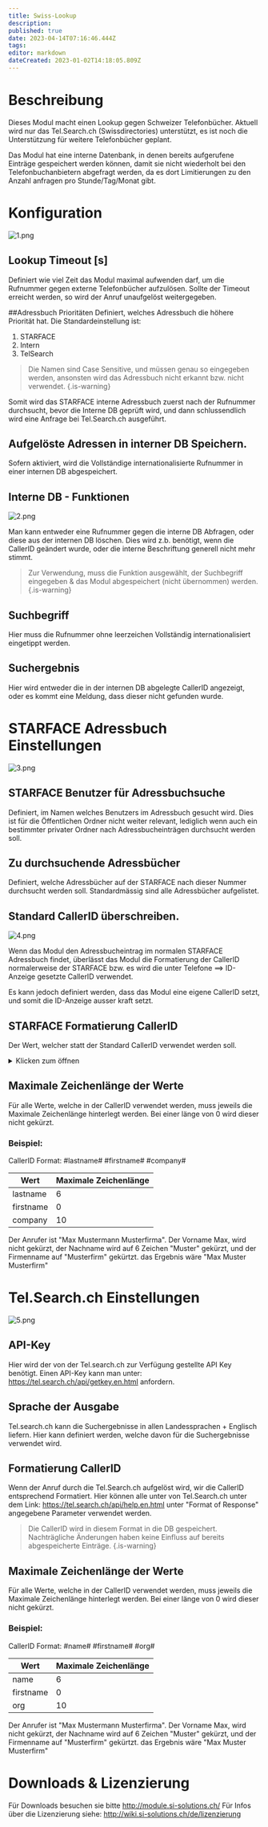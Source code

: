 ```yaml
---
title: Swiss-Lookup
description: 
published: true
date: 2023-04-14T07:16:46.444Z
tags: 
editor: markdown
dateCreated: 2023-01-02T14:18:05.809Z
---
```


# Beschreibung
Dieses Modul macht einen Lookup gegen Schweizer Telefonbücher. Aktuell wird nur das Tel.Search<span></span>.ch (Swissdirectories) unterstützt, es ist noch die Unterstützung für weitere Telefonbücher geplant.

Das Modul hat eine interne Datenbank, in denen bereits aufgerufene Einträge gespeichert werden können, damit sie nicht wiederholt bei den Telefonbuchanbietern abgefragt werden, da es dort Limitierungen zu den Anzahl anfragen pro Stunde/Tag/Monat gibt.

# Konfiguration

![1.png](/uploads/swiss-lookup/1.png)

## Lookup Timeout \[s\]
Definiert wie viel Zeit das Modul maximal aufwenden darf, um die Rufnummer gegen externe Telefonbücher aufzulösen. Sollte der Timeout erreicht werden, so wird der Anruf unaufgelöst weitergegeben.

##Adressbuch Prioritäten
Definiert, welches Adressbuch die höhere Priorität hat. 
Die Standardeinstellung ist: 
1. STARFACE
2. Intern
3. TelSearch

> Die Namen sind Case Sensitive, und müssen genau so eingegeben werden, ansonsten wird das Adressbuch nicht erkannt bzw. nicht verwendet.
{.is-warning}


Somit wird das STARFACE interne Adressbuch zuerst nach der Rufnummer durchsucht, bevor die Interne DB geprüft wird, und dann schlussendlich wird eine Anfrage bei Tel.Search<span></span>.ch ausgeführt.

## Aufgelöste Adressen in interner DB Speichern.
Sofern aktiviert, wird die Vollständige internationalisierte Rufnummer in einer internen DB abgespeichert.

## Interne DB - Funktionen

![2.png](/uploads/swiss-lookup/2.png)

Man kann entweder eine Rufnummer gegen die interne DB Abfragen, oder diese aus der internen DB löschen. Dies wird z.b. benötigt, wenn die CallerID geändert wurde, oder die interne Beschriftung generell nicht mehr stimmt.

> Zur Verwendung, muss die Funktion ausgewählt, der Suchbegriff eingegeben & das Modul abgespeichert (nicht übernommen) werden.
{.is-warning}


## Suchbegriff
Hier muss die Rufnummer ohne leerzeichen Vollständig internationalisiert eingetippt werden.

## Suchergebnis
Hier wird entweder die in der internen DB abgelegte CallerID angezeigt, oder es kommt eine Meldung, dass dieser nicht gefunden wurde.

# STARFACE Adressbuch Einstellungen

![3.png](/uploads/swiss-lookup/3.png)

## STARFACE Benutzer für Adressbuchsuche
Definiert, im Namen welches Benutzers im Adressbuch gesucht wird. Dies ist für die Öffentlichen Ordner nicht weiter relevant, lediglich wenn auch ein bestimmter privater Ordner nach Adressbucheinträgen durchsucht werden soll.

## Zu durchsuchende Adressbücher
Definiert, welche Adressbücher auf der STARFACE nach dieser Nummer durchsucht werden soll. Standardmässig sind alle Adressbücher aufgelistet.

## Standard CallerID überschreiben.

![4.png](/uploads/swiss-lookup/4.png)

Wenn das Modul den Adressbucheintrag im normalen STARFACE Adressbuch findet, überlässt das Modul die Formatierung der CallerID normalerweise der STARFACE bzw. es wird die unter Telefone ==> ID-Anzeige gesetzte CallerID verwendet.

Es kann jedoch definiert werden, dass das Modul eine eigene CallerID setzt, und somit die ID-Anzeige ausser kraft setzt.

## STARFACE Formatierung CallerID
Der Wert, welcher statt der Standard CallerID verwendet werden soll.

<details>
  <summary>Klicken zum öffnen</summary>
Mögliche Werte:
  
| Wert           | Kommentar                               |
|----------------|-----------------------------------------|
| number         | Vollständig internationalisierte Nummer |
| academic_title | Akademischer Titel                      |
| birthday       | Geburtstag                              |
| city1          | Stadt                                   |
| city2          | ''                                      |
| city3          | ''                                      |
| comment        | Kommentar                               |
| company        | Firma                                   |
| country        | Land                                    |
| country2       | ''                                      |
| e-mail         | E-Mail                                  |
| e-mail2        | ''                                      |
| familyname     | Nachname                                |
| firstname      | Vorname                                 |
| job_title      | Berufsbezeichnung                       |
| postcode       | PLZ                                     |
| postcode2      | ''                                      |
| postcode3      | ''                                      |
| state          | Bundesland                              |
| street         | Strasse                                 |
| street2        | ''                                      |
| street3        | ''                                      |
| title          | Titel                                   |
| url            | Webseite                                |
| url2           | ''                                      |

</details>
  
## Maximale Zeichenlänge der Werte
Für alle Werte, welche in der CallerID verwendet werden, muss jeweils die Maximale Zeichenlänge hinterlegt werden. Bei einer länge von 0 wird dieser nicht gekürzt.

### Beispiel:
CallerID Format: #lastname# #firstname# #company#

| Wert | Maximale Zeichenlänge|
|---|---|
| lastname | 6 |
| firstname | 0 |
| company | 10 |

Der Anrufer ist "Max Mustermann Musterfirma".
Der Vorname Max, wird nicht gekürzt, der Nachname wird auf 6 Zeichen "Muster" gekürzt, und der Firmenname auf "Musterfirm" gekürtzt. das Ergebnis wäre "Max Muster Musterfirm"

# Tel.Search<span></span>.ch Einstellungen

![5.png](/uploads/swiss-lookup/5.png)

## API-Key
Hier wird der von der Tel.search<span></span>.ch zur Verfügung gestellte API Key benötigt.
Einen API-Key kann man unter: https://tel.search.ch/api/getkey.en.html anfordern.

## Sprache der Ausgabe
Tel.search.<span></span>ch kann die Suchergebnisse in allen Landessprachen + Englisch liefern. Hier kann definiert werden, welche davon für die Suchergebnisse verwendet wird.

## Formatierung CallerID
Wenn der Anruf durch die Tel.Search.<span></span>ch aufgelöst wird, wir die CallerID entsprechend Formatiert. Hier können alle unter von Tel.Search.ch unter dem Link: https://tel.search.ch/api/help.en.html unter "Format of Response" angegebene Parameter verwendet werden.

> Die CallerID wird in diesem Format in die DB gespeichert. Nachträgliche Änderungen haben keine Einfluss auf bereits abgespeicherte Einträge. 
{.is-warning}

## Maximale Zeichenlänge der Werte
Für alle Werte, welche in der CallerID verwendet werden, muss jeweils die Maximale Zeichenlänge hinterlegt werden. Bei einer länge von 0 wird dieser nicht gekürzt.

### Beispiel:
CallerID Format: #name# #firstname# #org#

| Wert | Maximale Zeichenlänge|
|---|---|
| name | 6 |
| firstname | 0 |
| org | 10 |

Der Anrufer ist "Max Mustermann Musterfirma".
Der Vorname Max, wird nicht gekürzt, der Nachname wird auf 6 Zeichen "Muster" gekürzt, und der Firmenname auf "Musterfirm" gekürtzt. das Ergebnis wäre "Max Muster Musterfirm"

# Downloads & Lizenzierung
Für Downloads besuchen sie bitte http://module.si-solutions.ch/
Für Infos über die Lizenzierung siehe: http://wiki.si-solutions.ch/de/lizenzierung